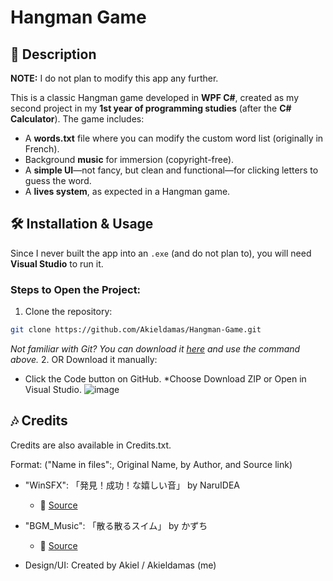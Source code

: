 # Hangman Game  

## 📝 Description  
**NOTE:** I do not plan to modify this app any further.  

This is a classic Hangman game developed in **WPF C#**, created as my second project in my **1st year of programming studies** (after the **C# Calculator**). The game includes:  
- A **words.txt** file where you can modify the custom word list (originally in French).  
- Background **music** for immersion (copyright-free).  
- A **simple UI**—not fancy, but clean and functional—for clicking letters to guess the word.  
- A **lives system**, as expected in a Hangman game.  

## 🛠️ Installation & Usage  
Since I never built the app into an `.exe` (and do not plan to), you will need **Visual Studio** to run it.  

### Steps to Open the Project:  
1. Clone the repository:  
```sh
git clone https://github.com/Akieldamas/Hangman-Game.git
```
*Not familiar with Git? You can download it [here]((https://git-scm.com/)) and use the command above.*
2. OR Download it manually:
* Click the Code button on GitHub.
 *Choose Download ZIP or Open in Visual Studio.
![image](https://github.com/user-attachments/assets/b15cf24b-12e1-4cd0-b534-8dc753caab88)

## 🎶 Credits
Credits are also available in Credits.txt.

Format: ("Name in files":, Original Name, by Author, and Source link)
* "WinSFX": 「発見！成功！な嬉しい音」 by NaruIDEA
   * 🔗 [Source](https://dova-s.jp/se/play1463.html)
* "BGM_Music": 「散る散るスイム」 by かずち
   * 🔗 [Source](https://dova-s.jp/bgm/play19685.html)

* Design/UI: Created by Akiel / Akieldamas (me)
